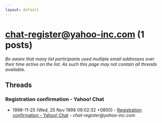 ```yaml
---
layout: default
---
```


# chat-register@yahoo-inc.com (1 posts)

_Be aware that many list participants used multiple email addresses over their time active on the list. As such this page may not contain all threads available._

## Threads

### Registration confirmation - Yahoo! Chat
+ 1998-11-25 (Wed, 25 Nov 1998 09:02:32 +0800) - [Registration confirmation - Yahoo! Chat](/archive/1998/11/7cca16c3fe847497f9a0a7bd9d0c121578513b342fa31017d465bd646fcad417) - _chat-register@yahoo-inc.com_

